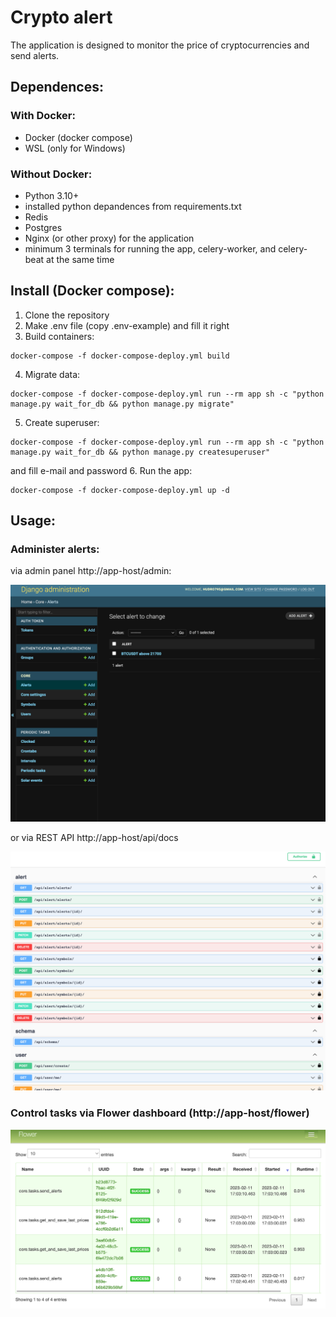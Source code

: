 # Crypto alert
The application is designed to monitor the price of cryptocurrencies and send alerts.

## Dependences:
### With Docker:
- Docker (docker compose)
- WSL (only for Windows)

### Without Docker:
- Python 3.10+
- installed python depandences from requirements.txt
- Redis
- Postgres
- Nginx (or other proxy) for the application
- minimum 3 terminals for running the app, celery-worker, and celery-beat at the same time

## Install (Docker compose):
1. Clone the repository
2. Make .env file (copy .env-example) and fill it right
3. Build containers:
```
docker-compose -f docker-compose-deploy.yml build
```
4. Migrate data:
```
docker-compose -f docker-compose-deploy.yml run --rm app sh -c "python manage.py wait_for_db && python manage.py migrate"
```
5. Create superuser:
```
docker-compose -f docker-compose-deploy.yml run --rm app sh -c "python manage.py wait_for_db && python manage.py createsuperuser"
```
and fill e-mail and password
6. Run the app:
```
docker-compose -f docker-compose-deploy.yml up -d
```

## Usage:
### Administer alerts:
via admin panel http://app-host/admin:

![Alt text](docs/admin.png?raw=true "Admin panel")

or via REST API http://app-host/api/docs

![Alt text](docs/docs.png?raw=true "API Docks")

### Control tasks via Flower dashboard (http://app-host/flower)

![Alt text](docs/flower.png?raw=true "Flower dashboard")
